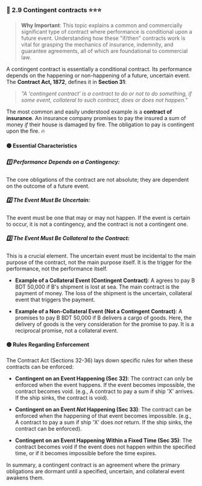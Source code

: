 ### 📌 2.9 Contingent contracts ⭐⭐⭐

>**Why Important**: This topic explains a common and commercially significant type of contract where performance is conditional upon a future event. Understanding how these "if/then" contracts work is vital for grasping the mechanics of insurance, indemnity, and guarantee agreements, all of which are foundational to commercial law.

A contingent contract is essentially a conditional contract. Its performance depends on the happening or non-happening of a future, uncertain event. The **Contract Act, 1872**, defines it in **Section 31**:

> _"A 'contingent contract' is a contract to do or not to do something, if some event, collateral to such contract, does or does not happen."_

The most common and easily understood example is a **contract of insurance**. An insurance company promises to pay the insured a sum of money _if_ their house is damaged by fire. The obligation to pay is contingent upon the fire. 🔥

#### 🟡 Essential Characteristics

##### 1️⃣ Performance Depends on a Contingency: 
The core obligations of the contract are not absolute; they are dependent on the outcome of a future event.
    
##### 2️⃣ The Event Must Be Uncertain: 
The event must be one that may or may not happen. If the event is certain to occur, it is not a contingency, and the contract is not a contingent one.
    
##### 3️⃣ The Event Must Be Collateral to the Contract: 
This is a crucial element. The uncertain event must be incidental to the main purpose of the contract, not the main purpose itself. It is the trigger for the performance, not the performance itself.
    
- **Example of a Collateral Event (Contingent Contract)**: A agrees to pay B BDT 50,000 if B's shipment is lost at sea. The main contract is the payment of money. The loss of the shipment is the uncertain, collateral event that triggers the payment.
	
- **Example of a Non-Collateral Event (Not a Contingent Contract)**: A promises to pay B BDT 50,000 if B delivers a cargo of goods. Here, the delivery of goods is the very consideration for the promise to pay. It is a reciprocal promise, not a collateral event.
        

#### 🟡 Rules Regarding Enforcement

The Contract Act (Sections 32-36) lays down specific rules for when these contracts can be enforced:

- **Contingent on an Event Happening (Sec 32)**: The contract can only be enforced when the event happens. If the event becomes impossible, the contract becomes void. (e.g., A contract to pay a sum if ship 'X' arrives. If the ship sinks, the contract is void).
    
- **Contingent on an Event _Not_ Happening (Sec 33)**: The contract can be enforced when the happening of that event becomes impossible. (e.g., A contract to pay a sum if ship 'X' does _not_ return. If the ship sinks, the contract can be enforced).
    
- **Contingent on an Event Happening Within a Fixed Time (Sec 35)**: The contract becomes void if the event does not happen within the specified time, or if it becomes impossible before the time expires.
    

In summary, a contingent contract is an agreement where the primary obligations are dormant until a specified, uncertain, and collateral event awakens them.
